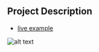 ## Project Description

* [live example](https://learning-zone.github.io/website-templates/startbootstrap-sb-admin-2-1.0.5)

![alt text](https://github.com/learning-zone/website-templates/blob/master/assets/startbootstrap-sb-admin-2-1.0.5.png "startbootstrap-sb-admin-2-1.0.5")
